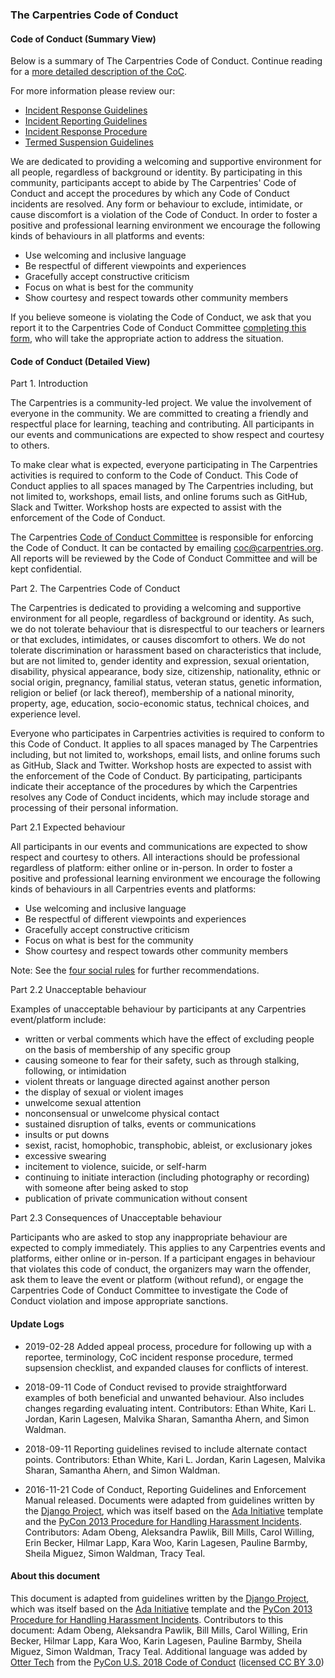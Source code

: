 ### The Carpentries Code of Conduct

#### Code of Conduct (Summary View)

Below is a summary of The Carpentries Code of Conduct. Continue reading for a [more detailed description of the CoC](#code-of-conduct-detailed-view).

For more information please review our:
- [Incident Response Guidelines](incident-response.html)
- [Incident Reporting Guidelines](incident-reporting.html)
- [Incident Response Procedure](enforcement-guidelines.html)
- [Termed Suspension Guidelines](termed-suspension.html)

We are dedicated to providing a welcoming and supportive environment for all people, regardless of background or identity. By participating in this community, participants accept to abide by The Carpentries' Code of Conduct and accept the procedures by which any Code of Conduct incidents are resolved. Any form or behaviour to exclude, intimidate, or cause discomfort is a violation of the Code of Conduct. In order to foster a positive and professional learning environment we encourage the following kinds of behaviours in all platforms and events:

* Use welcoming and inclusive language
* Be respectful of different viewpoints and experiences
* Gracefully accept constructive criticism
* Focus on what is best for the community
* Show courtesy and respect towards other community members

If you believe someone is violating the Code of Conduct, we ask that you report it to the Carpentries Code of Conduct Committee [completing this form][reporting-form], who will take the appropriate action to address the situation.

#### Code of Conduct (Detailed View)

Part 1. Introduction 

The Carpentries is a community-led project. We value the involvement of everyone in the community. We are committed to creating a friendly and respectful place for learning, teaching and contributing. All participants in our events and communications are expected to show respect and courtesy to others.

To make clear what is expected, everyone participating in The Carpentries activities is required to conform to the Code of Conduct. This Code of Conduct applies to all spaces managed by The Carpentries including, but not limited to, workshops, email lists, and online forums such as GitHub, Slack and Twitter. Workshop hosts are expected to assist with the enforcement of the Code of Conduct.  

The Carpentries [Code of Conduct Committee](https://carpentries.org/coc-ctte/) is responsible for enforcing the Code of Conduct. It can be contacted by emailing [coc@carpentries.org](mailto:coc@carpentries.org). 
All reports will be reviewed by the Code of Conduct Committee and will be kept confidential. 
 
Part 2. The Carpentries Code of Conduct

The Carpentries is dedicated to providing a welcoming and supportive environment for all people, regardless of background or identity. As such, we do not tolerate behaviour that is disrespectful to our teachers or learners or that excludes, intimidates, or causes discomfort to others. We do not tolerate discrimination or harassment based on characteristics that include, but are not limited to, gender identity and expression, sexual orientation, disability, physical appearance, body size, citizenship, nationality, ethnic or social origin, pregnancy, familial status, veteran status, genetic information, religion or belief (or lack thereof), membership of a national minority, property, age, education, socio-economic status, technical choices, and experience level. 

Everyone who participates in Carpentries activities is required to conform to this Code of Conduct. It applies to all spaces managed by The Carpentries including, but not limited to, workshops, email lists, and online forums such as GitHub, Slack and Twitter. Workshop hosts are expected to assist with the enforcement of the Code of Conduct. By participating, participants indicate their acceptance of the procedures by which the Carpentries resolves any Code of Conduct incidents, which may include storage and processing of their personal information. 

Part 2.1 Expected behaviour

All participants in our events and communications are expected to show respect and courtesy to others. All interactions should be professional regardless of platform: either online or in-person. In order to foster a positive and professional learning environment we encourage the following kinds of behaviours in all Carpentries events and platforms:

* Use welcoming and inclusive language
* Be respectful of different viewpoints and experiences
* Gracefully accept constructive criticism
* Focus on what is best for the community
* Show courtesy and respect towards other community members

Note: See the [four social rules](https://www.recurse.com/manual#sub-sec-social-rules) for further recommendations.

Part 2.2 Unacceptable behaviour

Examples of unacceptable behaviour by participants at any Carpentries event/platform include:

- written or verbal comments which have the effect of excluding people on the basis of membership of any specific group  
- causing someone to fear for their safety, such as through stalking, following, or intimidation  
- violent threats or language directed against another person
- the display of sexual or violent images  
- unwelcome sexual attention  
- nonconsensual or unwelcome physical contact  
- sustained disruption of talks, events or communications
- insults or put downs  
- sexist, racist, homophobic, transphobic, ableist, or exclusionary jokes
- excessive swearing
- incitement to violence, suicide, or self-harm  
- continuing to initiate interaction (including photography or recording) with someone after being asked to stop  
- publication of private communication without consent  

Part 2.3 Consequences of Unacceptable behaviour

Participants who are asked to stop any inappropriate behaviour are expected to comply immediately. This applies to any Carpentries events and platforms, either online or in-person. If a participant engages in behaviour that violates this code of conduct, the organizers may warn the offender, ask them to leave the event or platform (without refund), or engage the Carpentries Code of Conduct Committee to investigate the Code of Conduct violation and impose appropriate sanctions.

#### Update Logs

- 2019-02-28 Added appeal process, procedure for following up with a reportee, terminology, CoC incident response procedure, termed supsension checklist, and expanded clauses for conflicts of interest.

- 2018-09-11 Code of Conduct revised to provide straightforward examples of both beneficial and unwanted behaviour. Also includes changes regarding evaluating intent. Contributors: Ethan White, Kari L. Jordan, Karin Lagesen, Malvika Sharan, Samantha Ahern, and Simon Waldman.

- 2018-09-11 Reporting guidelines revised to include alternate contact points. Contributors: Ethan White, Kari L. Jordan, Karin Lagesen, Malvika Sharan, Samantha Ahern, and Simon Waldman.

- 2016-11-21 Code of Conduct, Reporting Guidelines and Enforcement Manual released. Documents were adapted from guidelines written by the [Django Project](https://www.djangoproject.com/conduct/enforcement-manual/), which was itself based on the [Ada Initiative](http://geekfeminism.wikia.com/wiki/Conference_anti-harassment/Responding_to_reports) template and the [PyCon 2013 Procedure for Handling Harassment Incidents](https://us.pycon.org/2013/about/code-of-conduct/harassment-incidents/). Contributors: Adam Obeng, Aleksandra Pawlik, Bill Mills, Carol Willing, Erin Becker, Hilmar Lapp, Kara Woo, Karin Lagesen, Pauline Barmby, Sheila Miguez, Simon Waldman, Tracy Teal. 

#### About this document

This document is adapted from guidelines written by the [Django Project](https://www.djangoproject.com/conduct/enforcement-manual/), which was itself based on the [Ada Initiative](http://geekfeminism.wikia.com/wiki/Conference_anti-harassment/Responding_to_reports) template and the [PyCon 2013 Procedure for Handling Harassment Incidents](https://us.pycon.org/2013/about/code-of-conduct/harassment-incidents/). Contributors to this document: Adam Obeng, Aleksandra Pawlik, Bill Mills, Carol Willing, Erin Becker, Hilmar Lapp, Kara Woo, Karin Lagesen, Pauline Barmby, Sheila Miguez, Simon Waldman, Tracy Teal. Additional language was added by [Otter Tech](https://otter.technology) from the [PyCon U.S. 2018 Code of Conduct](https://us.pycon.org/2018/about/code-of-conduct/) ([licensed CC BY 3.0](http://creativecommons.org/licenses/by/3.0/))


[reporting-form]: https://goo.gl/forms/KoUfO53Za3apOuOK2
